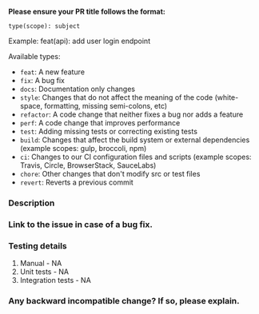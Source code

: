 **Please ensure your PR title follows the format:**
```
type(scope): subject
```
Example:
feat(api): add user login endpoint

Available types:
- `feat`: A new feature
- `fix`: A bug fix
- `docs`: Documentation only changes
- `style`: Changes that do not affect the meaning of the code (white-space, formatting, missing semi-colons, etc)
- `refactor`: A code change that neither fixes a bug nor adds a feature
- `perf`: A code change that improves performance
- `test`: Adding missing tests or correcting existing tests
- `build`: Changes that affect the build system or external dependencies (example scopes: gulp, broccoli, npm)
- `ci`: Changes to our CI configuration files and scripts (example scopes: Travis, Circle, BrowserStack, SauceLabs)
- `chore`: Other changes that don't modify src or test files
- `revert`: Reverts a previous commit

### Description

### Link to the issue in case of a bug fix.

### Testing details
1. Manual - NA
2. Unit tests - NA
3. Integration tests - NA

### Any backward incompatible change? If so, please explain.
